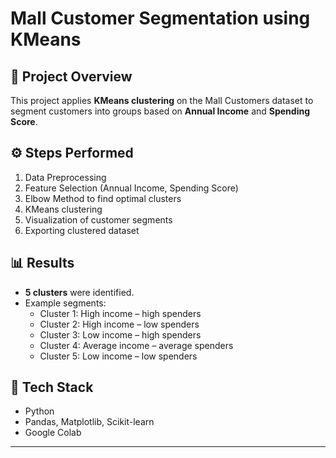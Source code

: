 # Mall Customer Segmentation using KMeans

## 📌 Project Overview
This project applies **KMeans clustering** on the Mall Customers dataset to segment customers into groups based on **Annual Income** and **Spending Score**.

## ⚙️ Steps Performed
1. Data Preprocessing
2. Feature Selection (Annual Income, Spending Score)
3. Elbow Method to find optimal clusters
4. KMeans clustering
5. Visualization of customer segments
6. Exporting clustered dataset

## 📊 Results
- **5 clusters** were identified.
- Example segments:
  - Cluster 1: High income – high spenders
  - Cluster 2: High income – low spenders
  - Cluster 3: Low income – high spenders
  - Cluster 4: Average income – average spenders
  - Cluster 5: Low income – low spenders

## 🚀 Tech Stack
- Python
- Pandas, Matplotlib, Scikit-learn
- Google Colab

---

